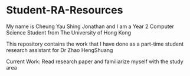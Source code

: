 # Student-RA-Resources

My name is Cheung Yau Shing Jonathan and I am a Year 2 Computer Science Student from The University of Hong Kong 

This repository contains the work that I have done as a part-time student research assistant for Dr Zhao HengShuang 


Current Work: Read research paper and familiarize myself with the study area







